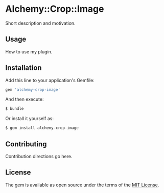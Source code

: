 # Alchemy::Crop::Image
Short description and motivation.

## Usage
How to use my plugin.

## Installation
Add this line to your application's Gemfile:

```ruby
gem 'alchemy-crop-image'
```

And then execute:
```bash
$ bundle
```

Or install it yourself as:
```bash
$ gem install alchemy-crop-image
```

## Contributing
Contribution directions go here.

## License
The gem is available as open source under the terms of the [MIT License](https://opensource.org/licenses/MIT).

